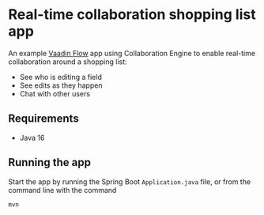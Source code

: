 # Real-time collaboration shopping list app

An example [Vaadin Flow](https://vaadin.com/flow) app using Collaboration Engine to enable real-time collaboration around a shopping list:

- See who is editing a field
- See edits as they happen
- Chat with other users


## Requirements
- Java 16

## Running the app

Start the app by running the Spring Boot `Application.java` file, or from the command line with the command

```
mvn
```
